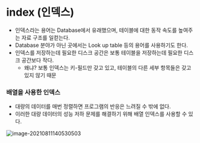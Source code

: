 # index (인덱스)

- 인덱스라는 용어는 Database에서 유래했으며, 테이블에 대한 동작 속도를 높여주는 자료 구조를 일컫는다.
- Database 분야가 아닌 곳에서는 Look up table 등의 용어를 사용하기도 한다.
- 인덱스를 저장하는데 필요한 디스크 공간은 보통 테이블을 저장하는데 필요한 디스크 공간보다 작다.
  - 왜냐? 보통 인덱스는 키-필드만 갖고 있고, 테이블의 다른 세부 항목들은 갖고 있지 않기 때문

### 배열을 사용한 인덱스

- 대량의 데이터를 매번 정렬하면 프로그램의 반응은 느려질 수 밖에 없다.
- 이러한 대량 데이터의 성능 저하 문제를 해결하기 위해 배열 인덱스를 사용할 수 있다.

![image-20210811140530503](C:\Users\tmddu\AppData\Roaming\Typora\typora-user-images\image-20210811140530503.png)

